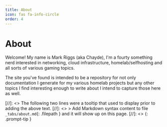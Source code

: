 ```yaml
---
title: About
icon: fas fa-info-circle
order: 4
---
```


# About

Welcome! My name is Mark Riggs (aka Chayde), I'm a fourty something nerd interested in networking, cloud infrastructure, homelab/selfhosting and all sorts of various gaming topics. 

The site you've found is intended to be a repository for not only documentation I generate for my various homelab projects but any other topics I find interesting enough to write about I intend to capture those here as well. 

[//]: <> The following two lines were a tooltip that used to display prior to adding the above text.
[//]: <> > Add Markdown syntax content to file `_tabs/about.md`{: .filepath } and it will show up on this page.
[//]: <> {: .prompt-tip }
